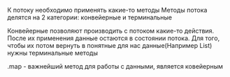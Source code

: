 К потоку необходимо применять какие-то методы
Методы потока делятся на 2 категории: конвейерные и терминальные

Конвейерные позволяют производить с потоком какие-то действия. После их применения данные остаются в состоянии потока. Для того, чтобы их потом вернуть в понятные для нас данные(Например List) нужны терминальные методы

.map - важнейший метод для работы с данными, является ковейерным